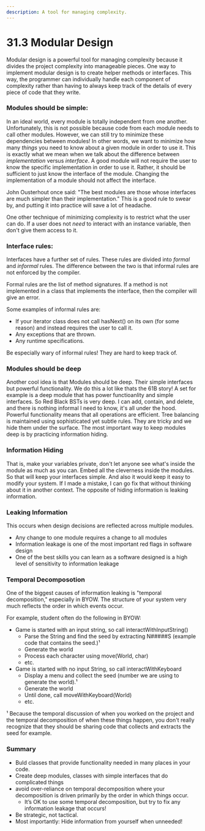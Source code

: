 ```yaml
---
description: A tool for managing complexity.
---
```


# 31.3 Modular Design

Modular design is a powerful tool for managing complexity because it divides the project complexity into manageable pieces. One way to implement modular design is to create helper methods or interfaces. This way, the programmer can individually handle each component of complexity rather than having to always keep track of the details of every piece of code that they write.&#x20;

### Modules should be simple:

In an ideal world, every module is totally independent from one another. Unfortunately, this is not possible because code from each module needs to call other modules. However, we can still try to  minimize these dependencies between modules! In other words, we want to minimize how many _things_ you need to know about a given module in order to use it. This is exactly what we mean when we talk about the difference between _implementation_ versus _interface_. A good module will not require the user to know the specific implementation in order to use it. Rather, it should be sufficient to just know the interface of the module. Changing the implementation of a module should not affect the interface.

John Ousterhout once said: "The best modules are those whose interfaces are much simpler than their implementation." This is a good rule to swear by, and putting it into practice will save a lot of headache.&#x20;

One other technique of minimizing complexity is to restrict what the user can do. If a user does not _need_ to interact with an instance variable, then don't give them access to it.&#x20;

### Interface rules:

Interfaces have a further set of rules. These rules are divided into _formal_ and _informal_ rules. The difference between the two is that informal rules are not enforced by the compiler.&#x20;

Formal rules are the list of method signatures. If a method is not implemented in a class that implements the interface, then the compiler will give an error.&#x20;

Some examples of informal rules are:

* If your iterator class does not call hasNext() on its own (for some reason) and instead requires the user to call it.&#x20;
* Any exceptions that are thrown.
* Any runtime specifications.

Be especially wary of informal rules! They are hard to keep track of.&#x20;

### Modules should be deep

Another cool idea is that Modules should be deep. Their simple interfaces but powerful functionality. We do this a lot like thats the 61B story! A set for example is a deep module that has power functioanlity and simple interfaces. So Red Black BSTs is very deep. I can add, contain, and delete, and there is nothing informal I need to know, it's all under the hood. Powerful functionality means that all operations are efficient. Tree balancing is maintained using sophisticated yet subtle rules. They are tricky and we hide them under the surface. The most important way to keep modules deep is by practicing information hiding.

### Information Hiding

That is, make your variables private, don't let anyone see what's inside the module as much as you can. Embed all the cleverness inside the modules. So that will keep your interfaces simple. And also it would keep it easy to modify your system. If I made a mistake, I can go fix that without thinking about it in another context. The opposite of hiding information is leaking information.

### Leaking Information

This occurs when design decisions are reflected across multiple modules.

* Any change to one module requires a change to all modules
* Information leakage is one of the most important red flags in software design
* One of the best skills you can learn as a software designed is a high level of sensitivity to information leakage

### Temporal Decomposotion

One of the biggest causes of information leaking is "temporal decomposition," especially in BYOW. The structure of your system very much reflects the order in which events occur.

For example, student often do the following in BYOW:

* Game is started with an input string, so call interactWithInputString()
  * Parse the String and find the seed by extracting N#####S (example code that contains the seed.)¹
  * Generate the world
  * Process each character using move(World, char)
  * etc.
* Game is started with no input String, so call interactWithKeyboard
  * Display a menu and collect the seed (number we are using to generate the world).¹
  * Generate the world
  * Until done, call moveWithKeyboard(World)
  * etc.

¹ Because the temporal discussion of when you worked on the project and the temporal decomposition of when these things happen, you don't really recognize that they should be sharing code that collects and extracts the seed for example.

### Summary

* Buld classes that provide functionality needed in many places in your code.
* Create deep modules, classes with simple interfaces that do complicated things
* avoid over-reliance on temporal decomposition where your decomposition is driven primarily by the order in which things occur.
  * It’s OK to use some temporal decomposition, but try to fix any information leakage that occurs!
* Be strategic, not tactical.
* Most importantly: Hide information from yourself when unneeded!



